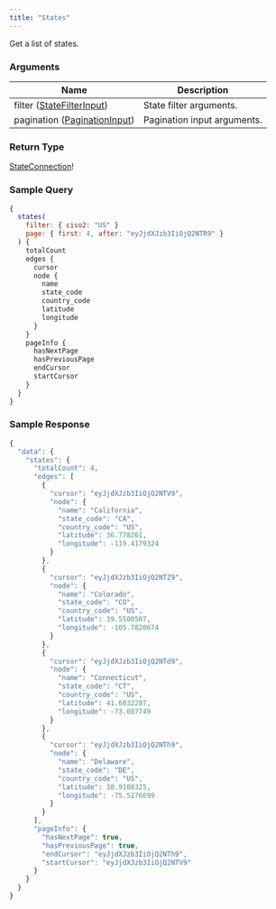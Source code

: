```yaml
---
title: "States"
---
```


Get a list of states.

### Arguments

| Name | Description |
|---|---|
| filter ([StateFilterInput](../inputs/state-filter-input)) | State filter arguments. |
| pagination ([PaginationInput](../inputs/pagination-input)) | Pagination input arguments. |

### Return Type

[StateConnection](../objects/state-connection)!

### Sample Query

```js title="Find state with filter and page"
{
  states(
    filter: { ciso2: "US" }
    page: { first: 4, after: "eyJjdXJzb3IiOjQ2NTR9" }
  ) {
    totalCount
    edges {
      cursor
      node {
        name
        state_code
        country_code
        latitude
        longitude
      }
    }
    pageInfo {
      hasNextPage
      hasPreviousPage
      endCursor
      startCursor
    }
  }
}


```

### Sample Response

```js
{
  "data": {
    "states": {
      "totalCount": 4,
      "edges": [
        {
          "cursor": "eyJjdXJzb3IiOjQ2NTV9",
          "node": {
            "name": "California",
            "state_code": "CA",
            "country_code": "US",
            "latitude": 36.778261,
            "longitude": -119.4179324
          }
        },
        {
          "cursor": "eyJjdXJzb3IiOjQ2NTZ9",
          "node": {
            "name": "Colorado",
            "state_code": "CO",
            "country_code": "US",
            "latitude": 39.5500507,
            "longitude": -105.7820674
          }
        },
        {
          "cursor": "eyJjdXJzb3IiOjQ2NTd9",
          "node": {
            "name": "Connecticut",
            "state_code": "CT",
            "country_code": "US",
            "latitude": 41.6032207,
            "longitude": -73.087749
          }
        },
        {
          "cursor": "eyJjdXJzb3IiOjQ2NTh9",
          "node": {
            "name": "Delaware",
            "state_code": "DE",
            "country_code": "US",
            "latitude": 38.9108325,
            "longitude": -75.5276699
          }
        }
      ],
      "pageInfo": {
        "hasNextPage": true,
        "hasPreviousPage": true,
        "endCursor": "eyJjdXJzb3IiOjQ2NTh9",
        "startCursor": "eyJjdXJzb3IiOjQ2NTV9"
      }
    }
  }
}
```
